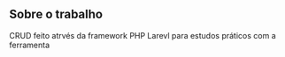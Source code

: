 
## Sobre o trabalho

CRUD feito atrvés da framework PHP Larevl para estudos práticos com a ferramenta

